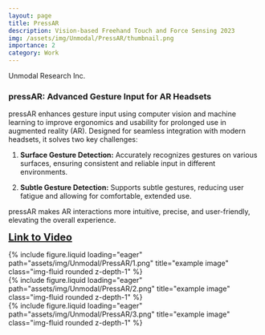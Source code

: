 ```yaml
---
layout: page
title: PressAR
description: Vision-based Freehand Touch and Force Sensing 2023
img: /assets/img/Unmodal/PressAR/thumbnail.png
importance: 2
category: Work
---
```


Unmodal Research Inc.

### pressAR: Advanced Gesture Input for AR Headsets

pressAR enhances gesture input using computer vision and machine learning to improve ergonomics and usability for prolonged use in augmented reality (AR). Designed for seamless integration with modern headsets, it solves two key challenges:

1. **Surface Gesture Detection:** Accurately recognizes gestures on various surfaces, ensuring consistent and reliable input in different environments.
   
2. **Subtle Gesture Detection:** Supports subtle gestures, reducing user fatigue and allowing for comfortable, extended use.

pressAR makes AR interactions more intuitive, precise, and user-friendly, elevating the overall experience.


<a href="https://www.youtube.com/playlist?list=PLQj3Su353trwYVG-8IaqRaT-ilFBj5IfM" target="_blank" style="font-size: 20px; font-weight: bold;">Link to Video</a>

<div class="row">
    <div class="col-sm mt-3 mt-md-0">
        {% include figure.liquid loading="eager" path="assets/img/Unmodal/PressAR/1.png" title="example image" class="img-fluid rounded z-depth-1" %}
    </div>
</div>
<div class="caption">
</div>

<div class="row">
    <div class="col-sm mt-3 mt-md-0">
        {% include figure.liquid loading="eager" path="assets/img/Unmodal/PressAR/2.png" title="example image" class="img-fluid rounded z-depth-1" %}
    </div>
</div>
<div class="caption">
</div>

<div class="row">
    <div class="col-sm mt-3 mt-md-0">
        {% include figure.liquid loading="eager" path="assets/img/Unmodal/PressAR/3.png" title="example image" class="img-fluid rounded z-depth-1" %}
    </div>
</div>
<div class="caption">
</div>